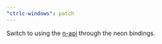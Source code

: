 ```yaml
---
"ctrlc-windows": patch
---
```


Switch to using the [n-api](https://nodejs.org/api/n-api.html) through the neon bindings.
